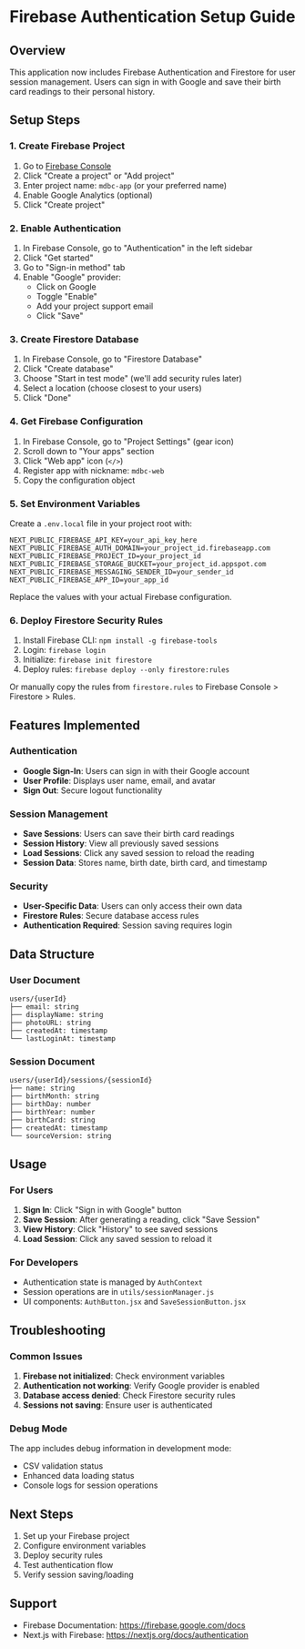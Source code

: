 # Firebase Authentication Setup Guide

## Overview
This application now includes Firebase Authentication and Firestore for user session management. Users can sign in with Google and save their birth card readings to their personal history.

## Setup Steps

### 1. Create Firebase Project
1. Go to [Firebase Console](https://console.firebase.google.com/)
2. Click "Create a project" or "Add project"
3. Enter project name: `mdbc-app` (or your preferred name)
4. Enable Google Analytics (optional)
5. Click "Create project"

### 2. Enable Authentication
1. In Firebase Console, go to "Authentication" in the left sidebar
2. Click "Get started"
3. Go to "Sign-in method" tab
4. Enable "Google" provider:
   - Click on Google
   - Toggle "Enable"
   - Add your project support email
   - Click "Save"

### 3. Create Firestore Database
1. In Firebase Console, go to "Firestore Database"
2. Click "Create database"
3. Choose "Start in test mode" (we'll add security rules later)
4. Select a location (choose closest to your users)
5. Click "Done"

### 4. Get Firebase Configuration
1. In Firebase Console, go to "Project Settings" (gear icon)
2. Scroll down to "Your apps" section
3. Click "Web app" icon (`</>`)
4. Register app with nickname: `mdbc-web`
5. Copy the configuration object

### 5. Set Environment Variables
Create a `.env.local` file in your project root with:

```env
NEXT_PUBLIC_FIREBASE_API_KEY=your_api_key_here
NEXT_PUBLIC_FIREBASE_AUTH_DOMAIN=your_project_id.firebaseapp.com
NEXT_PUBLIC_FIREBASE_PROJECT_ID=your_project_id
NEXT_PUBLIC_FIREBASE_STORAGE_BUCKET=your_project_id.appspot.com
NEXT_PUBLIC_FIREBASE_MESSAGING_SENDER_ID=your_sender_id
NEXT_PUBLIC_FIREBASE_APP_ID=your_app_id
```

Replace the values with your actual Firebase configuration.

### 6. Deploy Firestore Security Rules
1. Install Firebase CLI: `npm install -g firebase-tools`
2. Login: `firebase login`
3. Initialize: `firebase init firestore`
4. Deploy rules: `firebase deploy --only firestore:rules`

Or manually copy the rules from `firestore.rules` to Firebase Console > Firestore > Rules.

## Features Implemented

### Authentication
- **Google Sign-In**: Users can sign in with their Google account
- **User Profile**: Displays user name, email, and avatar
- **Sign Out**: Secure logout functionality

### Session Management
- **Save Sessions**: Users can save their birth card readings
- **Session History**: View all previously saved sessions
- **Load Sessions**: Click any saved session to reload the reading
- **Session Data**: Stores name, birth date, birth card, and timestamp

### Security
- **User-Specific Data**: Users can only access their own data
- **Firestore Rules**: Secure database access rules
- **Authentication Required**: Session saving requires login

## Data Structure

### User Document
```
users/{userId}
├── email: string
├── displayName: string
├── photoURL: string
├── createdAt: timestamp
└── lastLoginAt: timestamp
```

### Session Document
```
users/{userId}/sessions/{sessionId}
├── name: string
├── birthMonth: string
├── birthDay: number
├── birthYear: number
├── birthCard: string
├── createdAt: timestamp
└── sourceVersion: string
```

## Usage

### For Users
1. **Sign In**: Click "Sign in with Google" button
2. **Save Session**: After generating a reading, click "Save Session"
3. **View History**: Click "History" to see saved sessions
4. **Load Session**: Click any saved session to reload it

### For Developers
- Authentication state is managed by `AuthContext`
- Session operations are in `utils/sessionManager.js`
- UI components: `AuthButton.jsx` and `SaveSessionButton.jsx`

## Troubleshooting

### Common Issues
1. **Firebase not initialized**: Check environment variables
2. **Authentication not working**: Verify Google provider is enabled
3. **Database access denied**: Check Firestore security rules
4. **Sessions not saving**: Ensure user is authenticated

### Debug Mode
The app includes debug information in development mode:
- CSV validation status
- Enhanced data loading status
- Console logs for session operations

## Next Steps
1. Set up your Firebase project
2. Configure environment variables
3. Deploy security rules
4. Test authentication flow
5. Verify session saving/loading

## Support
- Firebase Documentation: https://firebase.google.com/docs
- Next.js with Firebase: https://nextjs.org/docs/authentication
